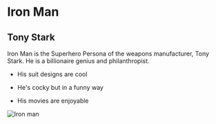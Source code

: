 # Iron Man
## Tony Stark

Iron Man is the Superhero Persona of the weapons manufacturer, Tony Stark. He is a billionaire genius and philanthropist.

* His suit designs are cool
- He's cocky but in a funny way
+ His movies are enjoyable

![Iron man](IronMan.png)
